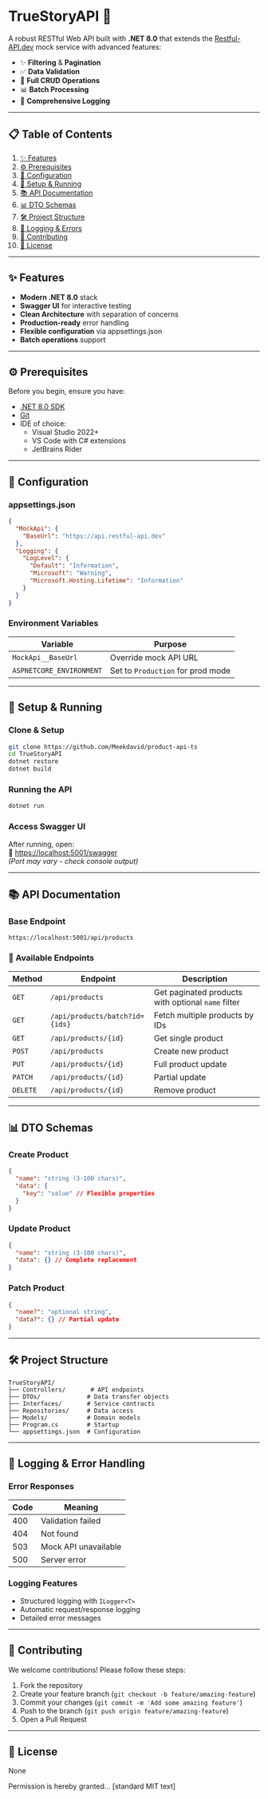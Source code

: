 # TrueStoryAPI 🚀

A robust RESTful Web API built with **.NET 8.0** that extends the [Restful-API.dev](https://api.restful-api.dev) mock service with advanced features:
- ✨ **Filtering** & **Pagination**
- ✅ **Data Validation**
- 🔄 **Full CRUD Operations**
- 📊 **Batch Processing**
- 📝 **Comprehensive Logging**

---

## 📋 Table of Contents

1. [✨ Features](#-features)
2. [⚙️ Prerequisites](#%EF%B8%8F-prerequisites)
3. [🔧 Configuration](#-configuration)
4. [🚀 Setup & Running](#-setup--running)
5. [📚 API Documentation](#-api-documentation)
6. [📊 DTO Schemas](#-dto-schemas)
7. [🛠️ Project Structure](#%EF%B8%8F-project-structure)
8. [📝 Logging & Errors](#-logging--error-handling)
9. [🤝 Contributing](#-contributing)
10. [📜 License](#-license)

---

## ✨ Features

- **Modern .NET 8.0** stack
- **Swagger UI** for interactive testing
- **Clean Architecture** with separation of concerns
- **Production-ready** error handling
- **Flexible configuration** via appsettings.json
- **Batch operations** support

---

## ⚙️ Prerequisites

Before you begin, ensure you have:

- [.NET 8.0 SDK](https://dotnet.microsoft.com/en-us/download/dotnet/8.0)
- [Git](https://git-scm.com/downloads)
- IDE of choice:
  - Visual Studio 2022+
  - VS Code with C# extensions
  - JetBrains Rider

---

## 🔧 Configuration

### appsettings.json
```json
{
  "MockApi": {
    "BaseUrl": "https://api.restful-api.dev"
  },
  "Logging": {
    "LogLevel": {
      "Default": "Information",
      "Microsoft": "Warning",
      "Microsoft.Hosting.Lifetime": "Information"
    }
  }
}
```

### Environment Variables
| Variable | Purpose |
|----------|---------|
| `MockApi__BaseUrl` | Override mock API URL |
| `ASPNETCORE_ENVIRONMENT` | Set to `Production` for prod mode |

---

## 🚀 Setup & Running

### Clone & Setup
```bash
git clone https://github.com/Meekdavid/product-api-ts
cd TrueStoryAPI
dotnet restore
dotnet build
```

### Running the API
```bash
dotnet run
```

### Access Swagger UI
After running, open:  
🔗 [https://localhost:5001/swagger](https://localhost:5001/swagger)  
*(Port may vary - check console output)*

---

## 📚 API Documentation

### Base Endpoint
```
https://localhost:5001/api/products
```

### 📌 Available Endpoints

| Method | Endpoint | Description |
|--------|----------|-------------|
| `GET` | `/api/products` | Get paginated products with optional `name` filter |
| `GET` | `/api/products/batch?id={ids}` | Fetch multiple products by IDs |
| `GET` | `/api/products/{id}` | Get single product |
| `POST` | `/api/products` | Create new product |
| `PUT` | `/api/products/{id}` | Full product update |
| `PATCH` | `/api/products/{id}` | Partial update |
| `DELETE` | `/api/products/{id}` | Remove product |

---

## 📊 DTO Schemas

### Create Product
```json
{
  "name": "string (3-100 chars)",
  "data": {
    "key": "value" // Flexible properties
  }
}
```

### Update Product
```json
{
  "name": "string (3-100 chars)",
  "data": {} // Complete replacement
}
```

### Patch Product
```json
{
  "name?": "optional string",
  "data?": {} // Partial update
}
```

---

## 🛠️ Project Structure

```
TrueStoryAPI/
├── Controllers/       # API endpoints
├── DTOs/             # Data transfer objects
├── Interfaces/       # Service contracts
├── Repositories/     # Data access
├── Models/           # Domain models
├── Program.cs        # Startup
└── appsettings.json  # Configuration
```

---

## 📝 Logging & Error Handling

### Error Responses
| Code | Meaning |
|------|---------|
| 400 | Validation failed |
| 404 | Not found |
| 503 | Mock API unavailable |
| 500 | Server error |

### Logging Features
- Structured logging with `ILogger<T>`
- Automatic request/response logging
- Detailed error messages

---

## 🤝 Contributing

We welcome contributions! Please follow these steps:

1. Fork the repository
2. Create your feature branch (`git checkout -b feature/amazing-feature`)
3. Commit your changes (`git commit -m 'Add some amazing feature'`)
4. Push to the branch (`git push origin feature/amazing-feature`)
5. Open a Pull Request

---

## 📜 License

None

Permission is hereby granted... [standard MIT text]
```

